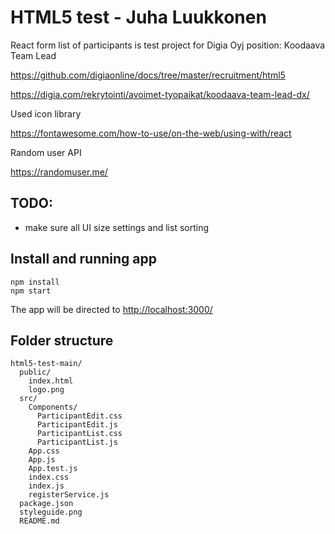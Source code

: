 # HTML5 test - Juha Luukkonen

React form list of participants is test project for Digia Oyj position: Koodaava Team Lead

https://github.com/digiaonline/docs/tree/master/recruitment/html5

https://digia.com/rekrytointi/avoimet-tyopaikat/koodaava-team-lead-dx/

Used icon library

https://fontawesome.com/how-to-use/on-the-web/using-with/react

Random user API

https://randomuser.me/

## TODO: 
  - make sure all UI size settings and list sorting

## Install and running app
```
npm install 
npm start
```
The app will be directed to [http://localhost:3000/](http://localhost:3000/)

## Folder structure
```
html5-test-main/
  public/
    index.html
    logo.png
  src/
    Components/
      ParticipantEdit.css
      ParticipantEdit.js
      ParticipantList.css
      ParticipantList.js
    App.css
    App.js
    App.test.js
    index.css
    index.js
    registerService.js
  package.json
  styleguide.png
  README.md
```
